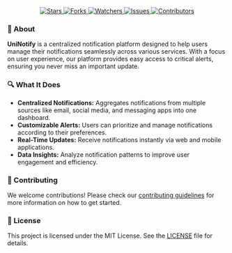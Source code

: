 
<div align="center">
  <a href="https://github.com/UniNotify/notify-frontend/stargazers">
    <img src="https://img.shields.io/github/stars/UniNotify/notify-frontend?style=social" alt="Stars">
  </a>
  <a href="https://github.com/UniNotify/notify-frontend/network/members">
    <img src="https://img.shields.io/github/forks/UniNotify/notify-frontend" alt="Forks">
  </a>
  <a href="https://github.com/UniNotify/notify-frontend/subscription">
    <img src="https://img.shields.io/github/watchers/UniNotify/notify-frontend?style=social" alt="Watchers">
  </a>
  <a href="https://github.com/UniNotify/notify-frontend/issues">
    <img src="https://img.shields.io/github/issues/UniNotify/notify-frontend" alt="Issues">
  </a>
  <a href="https://github.com/UniNotify/notify-frontend/graphs/contributors">
    <img src="https://img.shields.io/github/contributors/UniNotify/notify-frontend" alt="Contributors">
  </a>
</div>


### 📖 About
**UniNotify** is a centralized notification platform designed to help users manage their notifications seamlessly across various services. With a focus on user experience, our platform provides easy access to critical alerts, ensuring you never miss an important update.

### 🔍 What It Does
- **Centralized Notifications:** Aggregates notifications from multiple sources like email, social media, and messaging apps into one dashboard.
- **Customizable Alerts:** Users can prioritize and manage notifications according to their preferences.
- **Real-Time Updates:** Receive notifications instantly via web and mobile applications.
- **Data Insights:** Analyze notification patterns to improve user engagement and efficiency.

### 🤝 Contributing
We welcome contributions! Please check our [contributing guidelines](../) for more information on how to get started.

### 📄 License
This project is licensed under the MIT License. See the [LICENSE](../LICENSE) file for details.

